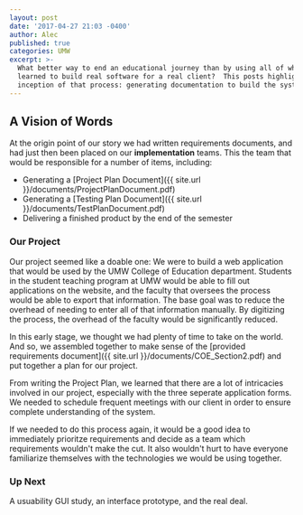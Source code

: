 ```yaml
---
layout: post
date: '2017-04-27 21:03 -0400'
author: Alec
published: true
categories: UMW
excerpt: >-
  What better way to end an educational journey than by using all of what we've
  learned to build real software for a real client?  This posts highlights the
  inception of that process: generating documentation to build the system.
---
```

## A Vision of Words

At the origin point of our story we had written requirements documents, and had just then been placed on our **implementation** teams.  This the team that would be responsible for a number of items, including:


* Generating a [Project Plan Document]({{ site.url }}/documents/ProjectPlanDocument.pdf)
* Generating a [Testing Plan Document]({{ site.url }}/documents/TestPlanDocument.pdf)
* Delivering a finished product by the end of the semester


### Our Project

Our project seemed like a doable one:  We were to build a web application that would be used by the UMW College of Education department.  Students in the student teaching program at UMW would be able to fill out applications on the website, and the faculty that oversees the process would be able to export that information.  The base goal was to reduce the overhead of needing to enter all of that information manually.  By digitizing the process, the overhead of the faculty would be significantly reduced.

In this early stage, we thought we had plenty of time to take on the world.  And so, we assembled together to make sense of the [provided requirements document]({{ site.url }}/documents/COE_Section2.pdf) and put together a plan for our project.

From writing the Project Plan, we learned that there are a lot of intricacies involved in our project, especially with the three seperate application forms.  We needed to schedule frequent meetings with our client in order to ensure complete understanding of the system.

If we needed to do this process again, it would be a good idea to immediately prioritze requirements and decide as a team which requirements wouldn't make the cut.  It also wouldn't hurt to have everyone familiarize themselves with the technologies we would be using together.

### Up Next

A usuability GUI study, an interface prototype, and the real deal.
